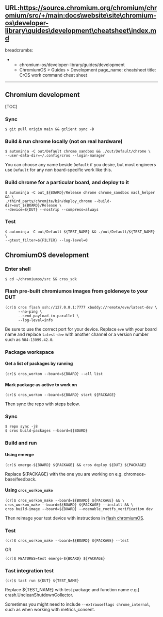 URL:https://source.chromium.org/chromium/chromium/src/+/main:docs\website\site\chromium-os\developer-library\guides\development\cheatsheet\index.md
---
breadcrumbs:
- - chromium-os/developer-library/guides/development
  - ChromiumOS > Guides > Development
page_name: cheatsheet
title: CrOS work command cheat sheet
---

## Chromium development

[TOC]

### Sync

```shell
$ git pull origin main && gclient sync -D
```

### Build & run chrome locally (not on real hardware)

```shell
$ autoninja -C out/Default chrome sandbox && ./out/Default/chrome \
--user-data-dir=~/.config/cros --login-manager
```

You can choose any name beside `Default` if you desire, but most engineers use
`Default` for any non board-specific work like this.

### Build chrome for a particular board, and deploy to it

```shell
$ autoninja -C out_${BOARD}/Release chrome chrome_sandbox nacl_helper && \
./third_party/chromite/bin/deploy_chrome --build-dir=out_${BOARD}/Release \
--device=${DUT} --nostrip --compress=always
```

### Test

```shell
$ autoninja -C out/Default ${TEST_NAME} && ./out/Default/${TEST_NAME} \
--gtest_filter=${FILTER} --log-level=0
```

## ChromiumOS development

### Enter shell

```shell
$ cd ~/chromiumos/src && cros_sdk
```

### Flash pre-built chromiumos images from goldeneye to your DUT

```shell
(cr)$ cros flash ssh://127.0.0.1:7777 xbuddy://remote/eve/latest-dev \
      --no-ping \
      --send-payload-in-parallel \
      --log-level=info
```

Be sure to use the correct port for your device. Replace `eve` with your board
name and replace `latest-dev` with another channel or a version number such as
`R84-13099.42.0`.

### Package workspace

#### Get a list of packages by running

```shell
(cr)$ cros_workon --board=${BOARD} --all list
```

#### Mark package as active to work on

```shell
(cr)$ cros_workon --board=${BOARD} start ${PACKAGE}
```

Then sync the repo with steps below.

### Sync

```shell
$ repo sync -j8
$ cros build-packages --board=${BOARD}
```

### Build and run

#### Using emerge

```shell
(cr)$ emerge-${BOARD} ${PACKAGE} && cros deploy ${DUT} ${PACKAGE}
```

Replace ${PACKAGE} with the one you are working on e.g. chromeos-base/feedback.

#### Using `cros_workon_make`

```shell
(cr)$ cros_workon_make --board=${BOARD} ${PACKAGE} && \
cros_workon_make --board=${BOARD} ${PACKAGE} --install && \
cros build-image --board=${BOARD} --noenable_rootfs_verification dev
```

Then reimage your test device with instructions in
[flash chromiumOS](/chromium-os/developer-library/guides/device/flashing-chromiumos/).

### Test

```shell
(cr)$ cros_workon_make --board=${BOARD} ${PACKAGE} --test
```

OR

```shell
(cr)$ FEATURES=test emerge-${BOARD} ${PACKAGE}
```

### Tast integration test

```shell
(cr)$ tast run ${DUT} ${TEST_NAME}
```

Replace ${TEST_NAME} with test package and function name e.g.)
crash.UncleanShutdownCollector.

Sometimes you might need to include `--extrauseflags chrome_internal`, such as
when working with metrics_consent.

